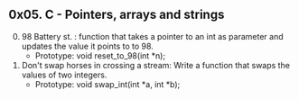0x05. C - Pointers, arrays and strings
---------------------------------------
0. 98 Battery st. : function that takes a pointer to an int as parameter and updates the value it points to to 98.
	* Prototype: void reset_to_98(int *n);
1. Don't swap horses in crossing a stream: Write a function that swaps the values of two integers.
	* Prototype: void swap_int(int *a, int *b);

